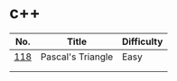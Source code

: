 # c++

| No.                                      | Title             | Difficulty |
| ---------------------------------------- | ----------------- | ---------- |
| [118](https://leetcode.com/problems/pascals-triangle/) | Pascal's Triangle | Easy       |
|                                          |                   |            |
|                                          |                   |            |
